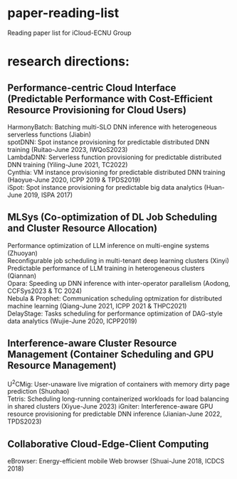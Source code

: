 # paper-reading-list
Reading paper list for iCloud-ECNU Group

# research directions:
## Performance-centric Cloud Interface (Predictable Performance with Cost-Efficient Resource Provisioning for Cloud Users)
HarmonyBatch: Batching multi-SLO DNN inference with heterogeneous serverless functions (Jiabin)  
spotDNN: Spot instance provisioning for predictable distributed DNN training (Ruitao-June 2023, IWQoS2023)  
LambdaDNN: Serverless function provisioning for predictable distributed DNN training (Yiling-June 2021, TC2022)  
Cynthia: VM instance provisioning for predictable distributed DNN training (Haoyue-June 2020, ICPP 2019 & TPDS2019)  
iSpot: Spot instance provisioning for predictable big data analytics (Huan-June 2019, ISPA 2017)  

## MLSys (Co-optimization of DL Job Scheduling and Cluster Resource Allocation)
Performance optimization of LLM inference on multi-engine systems (Zhuoyan)  
Reconfigurable job scheduling in multi-tenant deep learning clusters (Xinyi)  
Predictable performance of LLM training in heterogeneous clusters (Qiannan)  
Opara: Speeding up DNN inference with inter-operator parallelism (Aodong, CCFSys2023 & TC 2024)  
Nebula & Prophet: Communication scheduling optmization for distributed machine learning (Qiang-June 2021, ICPP 2021 & THPC2021)  
DelayStage: Tasks scheduling for performance optimization of DAG-style data analytics (Wujie-June 2020, ICPP2019)

## Interference-aware Cluster Resource Management (Container Scheduling and GPU Resource Management)
U<sup>2</sup>CMig: User-unaware live migration of containers with memory dirty page prediction (Shuohao)  
Tetris: Scheduling long-running containerized workloads for load balancing in shared clusters (Xiyue-June 2023) 
iGniter: Interference-aware GPU resource provisioning for predictable DNN inference (Jianian-June 2022, TPDS2023)  

## Collaborative Cloud-Edge-Client Computing
eBrowser: Energy-efficient mobile Web browser (Shuai-June 2018, ICDCS 2018)
